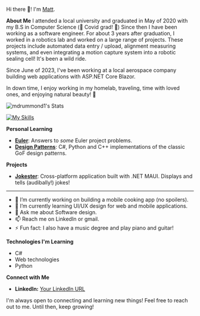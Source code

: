 
 Hi there 👋! I'm [Matt](https://www.linkedin.com/in/matthew-drummond-295a4a143).

**About Me**
I attended a local university and graduated in May of 2020 with my B.S in Computer Science (🎉 Covid grad! 🎉)
Since then I have been working as a software engineer.
For about 3 years after graduation, I worked in a robotics lab and worked on a large range of projects. These projects include automated data entry / upload, alignment measuring systems, and even integrating a motion capture system into a robotic sealing cell! It's been a wild ride.

Since June of 2023, I've been working at a local aerospace company building web applications with ASP.NET Core Blazor.

In down time, I enjoy working in my homelab, traveling, time with loved ones, and enjoying natural beauty! 🌄

![mdrummond1's Stats](https://github-readme-stats.vercel.app/api?username=mdrummond1&theme=vue-dark&show_icons=true&hide_border=true&count_private=true)

[![My Skills](https://skillicons.dev/icons?i=cs,html,css,py,azure,docker,dotnet,github,linux,sqlite,visualstudio,vscode)](https://skillicons.dev)


**Personal Learning**
*  **[Euler](https://github.com/mdrummond1/euler)**: Answers to *some* Euler project problems.
*  **[Design Patterns](https://github.com/mdrummond1/Design-Patterns)**: C#, Python and C++ implementations of the classic GoF design patterns.

**Projects**
*  **[Jokester](https://github.com/mdrummond1/Jokester)**: Cross-platform application built with .NET MAUI. Displays and tells (audibally!) jokes!

****
- 🔭 I’m currently working on building a mobile cooking app (no spoilers). 
- 🌱 I’m currently learning UI/UX design for web and mobile applications.
- 💬 Ask me about Software design.
- 📫 Reach me on LinkedIn or gmail.
- ⚡ Fun fact: I also have a music degree and play piano and guitar!

**Technologies I'm Learning**

* C#
* Web technologies
* Python

**Connect with Me**

*  **LinkedIn:** [Your LinkedIn URL](https://www.linkedin.com/in/matthew-drummond-295a4a143)

I'm always open to connecting and learning new things! Feel free to reach out to me. Until then, keep growing!
